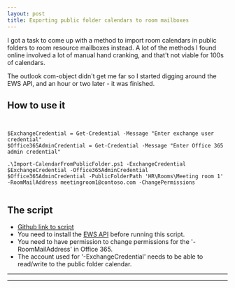 ```yaml
---
layout: post
title: Exporting public folder calendars to room mailboxes
---
```


I got a task to come up with a method to import room calendars in public folders to room resource mailboxes instead.
A lot of the methods I found online involved a lot of manual hand cranking, and that't not viable for 100s of calendars.

The outlook com-object didn't get me far so I started digging around the EWS API, and an hour or two later - it was finished.

## How to use it

<pre><code class="powershell">

$ExchangeCredential = Get-Credential -Message "Enter exchange user credential"
$Office365AdminCredential = Get-Credential -Message "Enter Office 365 admin credential"

.\Import-CalendarFromPublicFolder.ps1 -ExchangeCredential $ExchangeCredential -Office365AdminCredential $Office365AdminCredential -PublicFolderPath 'HR\Rooms\Meeting room 1' -RoomMailAddress meetingroom1@contoso.com -ChangePermissions

</code></pre>

## The script

* [Github link to script](https://gist.github.com/AlexAsplund/93285b6a3c62be559eeec3abec4f3c4b)
* You need to install the [EWS API](https://www.microsoft.com/en-us/download/details.aspx?id=42951) before running this script.
* You need to have permission to change permissions for the '-RoomMailAddress' in Office 365.
* The account used for '-ExchangeCredential' needs to be able to read/write to the public folder calendar.




****
----